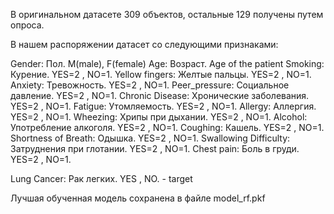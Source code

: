 В оригинальном датасете 309 объектов, остальные 129 получены путем опроса.

В нашем распоряжении датасет со следующими признаками:

Gender: Пол. M(male), F(female)
Age: Возраст. Age of the patient
Smoking: Курение. YES=2 , NO=1.
Yellow fingers: Желтые пальцы. YES=2 , NO=1.
Anxiety: Тревожность. YES=2 , NO=1.
Peer_pressure: Социальное давление. YES=2 , NO=1.
Chronic Disease: Хронические заболевания. YES=2 , NO=1.
Fatigue: Утомляемость. YES=2 , NO=1.
Allergy: Аллергия. YES=2 , NO=1.
Wheezing: Хрипы при дыхании. YES=2 , NO=1.
Alcohol: Употребление алкоголя. YES=2 , NO=1.
Coughing: Кашель. YES=2 , NO=1.
Shortness of Breath: Одышка. YES=2 , NO=1.
Swallowing Difficulty: Затруднения при глотании. YES=2 , NO=1.
Chest pain: Боль в груди. YES=2 , NO=1.

Lung Cancer: Рак легких. YES , NO. - target

Лучшая обученная модель сохранена в файле model_rf.pkf
